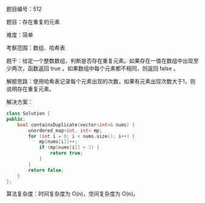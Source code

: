 题目编号：512

题目：存在重复的元素

难度：简单

考察范围：数组、哈希表

题干：给定一个整数数组，判断是否存在重复元素。如果存在一值在数组中出现至少两次，函数返回 true 。如果数组中每个元素都不相同，则返回 false 。

解题思路：使用哈希表记录每个元素出现的次数，如果有元素出现次数大于1，则说明存在重复元素。

解决方案：

```cpp
class Solution {
public:
    bool containsDuplicate(vector<int>& nums) {
        unordered_map<int, int> mp;
        for (int i = 0; i < nums.size(); i++) {
            mp[nums[i]]++;
            if (mp[nums[i]] > 1) {
                return true;
            }
        }
        return false;
    }
};
```

算法复杂度：时间复杂度为 O(n)，空间复杂度为 O(n)。